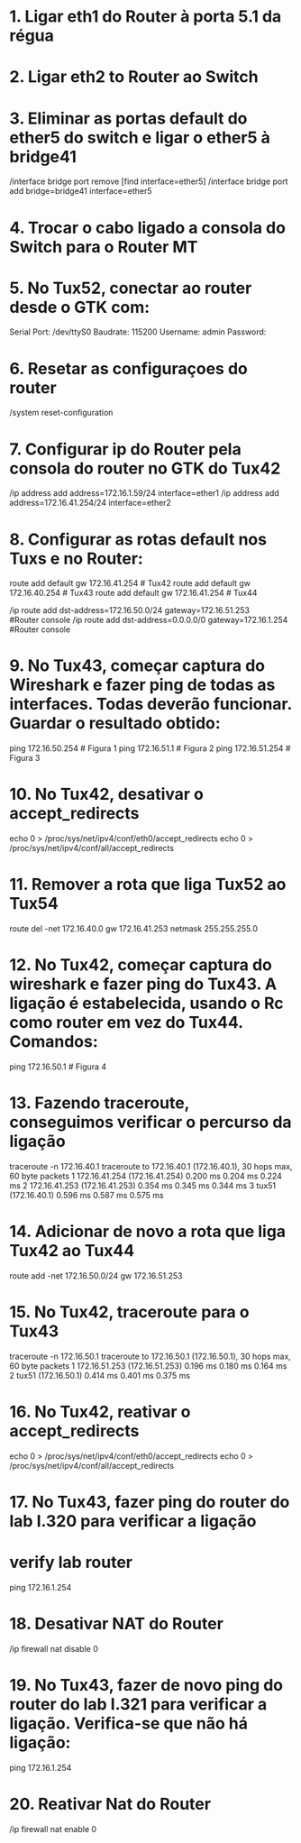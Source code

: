 # 1. Ligar eth1 do Router à porta 5.1 da régua

# 2. Ligar eth2 to Router ao Switch

# 3. Eliminar as portas default do ether5 do switch e ligar o ether5 à bridge41
/interface bridge port remove [find interface=ether5]
/interface bridge port add bridge=bridge41 interface=ether5

# 4. Trocar o cabo ligado a consola do Switch para o Router MT

# 5. No Tux52, conectar ao router desde o GTK com:
Serial Port: /dev/ttyS0
Baudrate: 115200
Username: admin
Password: <ENTER>

# 6. Resetar as configuraçoes do router
/system reset-configuration

# 7. Configurar ip do Router pela consola do router no GTK do Tux42
/ip address add address=172.16.1.59/24 interface=ether1
/ip address add address=172.16.41.254/24 interface=ether2

# 8. Configurar as rotas default nos Tuxs e no Router:
route add default gw 172.16.41.254 # Tux42
route add default gw 172.16.40.254 # Tux43
route add default gw 172.16.41.254 # Tux44

/ip route add dst-address=172.16.50.0/24 gateway=172.16.51.253  
#Router console
/ip route add dst-address=0.0.0.0/0 gateway=172.16.1.254       
#Router console

# 9. No Tux43, começar captura do Wireshark e fazer ping de todas as interfaces. Todas deverão funcionar. Guardar o resultado obtido:
ping 172.16.50.254 # Figura 1
ping 172.16.51.1   # Figura 2
ping 172.16.51.254 # Figura 3

# 10. No Tux42, desativar o accept_redirects
echo 0 > /proc/sys/net/ipv4/conf/eth0/accept_redirects
echo 0 > /proc/sys/net/ipv4/conf/all/accept_redirects

# 11. Remover a rota que liga Tux52 ao Tux54
route del -net 172.16.40.0 gw 172.16.41.253 netmask 255.255.255.0

# 12. No Tux42, começar captura do wireshark e fazer ping do Tux43. A ligação é estabelecida, usando o Rc como router em vez do Tux44. Comandos:
ping 172.16.50.1 # Figura 4

# 13. Fazendo traceroute, conseguimos verificar o percurso da ligação
traceroute -n 172.16.40.1
traceroute to 172.16.40.1 (172.16.40.1), 30 hops max, 60 byte packets
1  172.16.41.254 (172.16.41.254)  0.200 ms  0.204 ms  0.224 ms
2  172.16.41.253 (172.16.41.253)  0.354 ms  0.345 ms  0.344 ms
3  tux51 (172.16.40.1)  0.596 ms  0.587 ms  0.575 ms

# 14. Adicionar de novo a rota que liga Tux42 ao Tux44
route add -net 172.16.50.0/24 gw 172.16.51.253 

# 15. No Tux42, traceroute para o Tux43
   traceroute -n 172.16.50.1
traceroute to 172.16.50.1 (172.16.50.1), 30 hops max, 60 byte packets
1  172.16.51.253 (172.16.51.253)  0.196 ms  0.180 ms  0.164 ms
2  tux51 (172.16.50.1)  0.414 ms  0.401 ms  0.375 ms

# 16. No Tux42, reativar o accept_redirects
echo 0 > /proc/sys/net/ipv4/conf/eth0/accept_redirects
echo 0 > /proc/sys/net/ipv4/conf/all/accept_redirects

# 17. No Tux43, fazer ping do router do lab I.320 para verificar a ligação
# verify lab router
ping 172.16.1.254 

# 18. Desativar NAT do Router
/ip firewall nat disable 0

# 19. No Tux43, fazer de novo ping do router do lab I.321 para verificar a ligação. Verifica-se que não há ligação:
ping 172.16.1.254

# 20. Reativar Nat do Router
/ip firewall nat enable 0